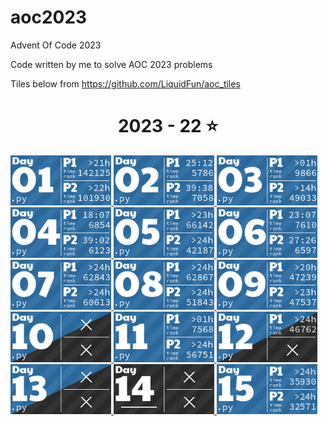 # aoc2023
Advent Of Code 2023

Code written by me to solve AOC 2023 problems

Tiles below from https://github.com/LiquidFun/aoc_tiles

<!-- AOC TILES BEGIN -->
<h1 align="center">
  2023 - 22 ⭐
</h1>
<a href="day1/day1.py">
  <img src=".aoc_tiles/tiles/2023/01.png" width="161px">
</a>
<a href="day2/day2.py">
  <img src=".aoc_tiles/tiles/2023/02.png" width="161px">
</a>
<a href="day3/day3.py">
  <img src=".aoc_tiles/tiles/2023/03.png" width="161px">
</a>
<a href="day4/day4.py">
  <img src=".aoc_tiles/tiles/2023/04.png" width="161px">
</a>
<a href="day5/day5.py">
  <img src=".aoc_tiles/tiles/2023/05.png" width="161px">
</a>
<a href="day6/day6.py">
  <img src=".aoc_tiles/tiles/2023/06.png" width="161px">
</a>
<a href="day7/day7.py">
  <img src=".aoc_tiles/tiles/2023/07.png" width="161px">
</a>
<a href="day8/day8.py">
  <img src=".aoc_tiles/tiles/2023/08.png" width="161px">
</a>
<a href="day9/day9.py">
  <img src=".aoc_tiles/tiles/2023/09.png" width="161px">
</a>
<a href="None">
  <img src=".aoc_tiles/tiles/2023/10.png" width="161px">
</a>
<a href="day11/day11.py">
  <img src=".aoc_tiles/tiles/2023/11.png" width="161px">
</a>
<a href="None">
  <img src=".aoc_tiles/tiles/2023/12.png" width="161px">
</a>
<a href="None">
  <img src=".aoc_tiles/tiles/2023/13.png" width="161px">
</a>
<a href="None">
  <img src=".aoc_tiles/tiles/2023/14.png" width="161px">
</a>
<a href="day15/day15.py">
  <img src=".aoc_tiles/tiles/2023/15.png" width="161px">
</a>
<!-- AOC TILES END -->